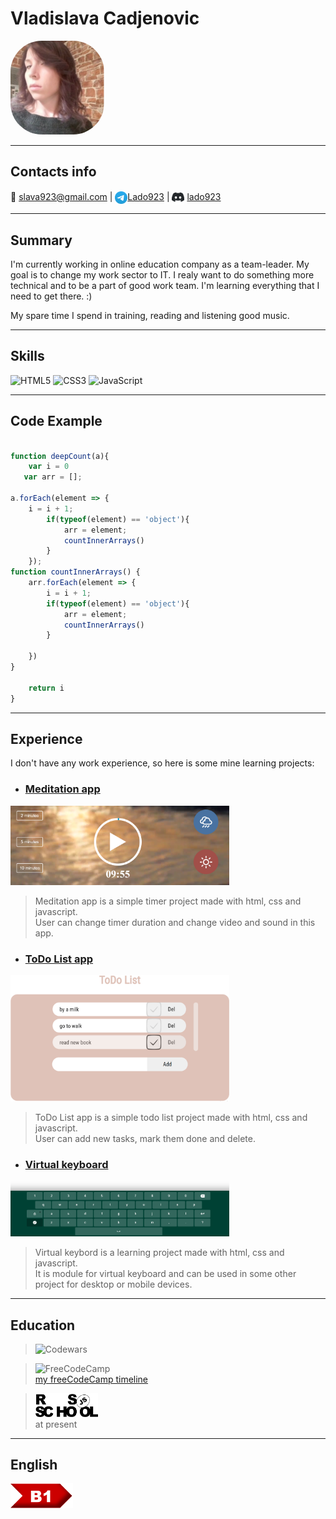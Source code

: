 # Vladislava Cadjenovic

<img align="rigth" alt="profile image" width="150px" style="border-radius: 50px"
 src="assets\photo.jpg" />

 ***
## Contacts info
📧 slava923@gmail.com   |   [<img align="center" alt="Telegram" width="20px"  src="assets\tg-logo.png" />](https://t.me/Lado923)[Lado923](https://t.me/Lado923)   |   [<img align="center" alt="Discord" width="20px"  src="assets\Discord-Logo-Black.png" />](https://discord.com/users/lado923#4487) [lado923](https://discord.com/users/lado923#4487)

***
## Summary

I'm currently working in online education company as a team-leader. My goal is to change my work sector to IT. I realy want to do something more technical and to be a part of good work team.
I'm learning everything that I need to get there. :)

My spare time I spend in training, reading and listening good music.

***

## Skills

![HTML5](https://img.shields.io/badge/html5-%23E34F26.svg?style=for-the-badge&logo=html5&logoColor=white)   ![CSS3](https://img.shields.io/badge/css3-%231572B6.svg?style=for-the-badge&logo=css3&logoColor=white)   ![JavaScript](https://img.shields.io/badge/javascript-%23323330.svg?style=for-the-badge&logo=javascript&logoColor=%23F7DF1E)

***

## Code Example

```javascript

function deepCount(a){
    var i = 0
   var arr = [];

a.forEach(element => {
    i = i + 1;
        if(typeof(element) == 'object'){
            arr = element;
            countInnerArrays()
        }
    });
function countInnerArrays() {
    arr.forEach(element => {
        i = i + 1;
        if(typeof(element) == 'object'){
            arr = element;
            countInnerArrays()
        }

    })
}

    return i
}

```

***

## Experience

I don't have any work experience, so here is some mine learning projects:

 - ### [Meditation app](https://lado923.github.io/meditation_app/)
 
 <img alt="Meditation app" width="350px" src="assets\meditation_app.png" />

 > Meditation app is a simple timer project made with html, css and javascript.  
 > User can change timer duration and change video and sound in this app.  
 




 - ### [ToDo List app](https://lado923.github.io/ToDo_List/)

<img alt="ToDo List" width="350px" src="assets\ToDo_List_app.png" />

> ToDo List app is a simple todo list project made with html, css and javascript.  
> User can add new tasks, mark them done and delete.  





 - ### [Virtual keyboard](https://lado923.github.io/Virtual_keyboard/)

  <img alt="virtual keyboard" width="350px" src="assets\virtual_keyboard_app.png" />

  > Virtual keybord is a learning project made with html, css and javascript.  
  > It is module for virtual keyboard and can be used in some other project for desktop or mobile devices.  

 ***

## Education

 >![Codewars](https://www.codewars.com/users/Lado923/badges/large)

>![FreeCodeCamp](https://img.shields.io/badge/Freecodecamp-%23123.svg?&style=for-the-badge&logo=freecodecamp&logoColor=green)  
> [my freeCodeCamp timeline](https://www.freecodecamp.org/fcce5e1cad2-8246-4c36-92fa-7d9c7b335e46)

>[<img align="rigth" alt="rsschool" width="100px" src="assets\rsschool_logo.png" />](https://rs.school/)  
> at present

***

## English

<img align="rigth" alt="english-level" width="100px" src="assets\english_level.png" />
